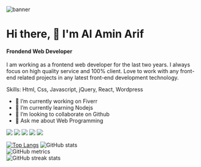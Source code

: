 ![banner](https://user-images.githubusercontent.com/91391950/172764071-eb89088a-a793-42a6-a5bd-f1abce8550ae.png)

<!-- ![Frondend Web Developer](https://drive.google.com/file/d/1o5tK2QjWedfOFVOE3ZxNYw2qfLnp9Mwz/view?usp=sharing) -->
# Hi there, 👋 I'm Al Amin Arif
#### Frondend Web Developer

I am working as a frontend web developer for the last two years. I always focus on high quality service and 100% client. Love to work with any front-end related projects in any latest front-end development technology.

Skills: Html, Css, Javascript, jQuery, React, Wordpress

- 🔭 I’m currently working on Fiverr 
- 🌱 I’m currently learning Nodejs 
- 👯 I’m looking to collaborate on Github 
- 💬 Ask me about Web Programming 

[![](https://img.shields.io/badge/github-blue?style=for-the-badge)](https://github.com/alaminarif)
[![](https://img.shields.io/badge/linkedin-blue?style=for-the-badge)](https://www.linkedin.com/in/alamin-arif/)
[![](https://img.shields.io/badge/instagram-blue?style=for-the-badge)](https://www.instagram.com/alamin__arif/)
[![](https://img.shields.io/badge/facebook-blue?style=for-the-badge)](https://www.facebook.com/alaminarif231)
[![](https://img.shields.io/badge/twitter-blue?style=for-the-badge)](https://twitter.com/alamin__arif)

 [![Top Langs](https://github-readme-stats.vercel.app/api/top-langs/?username=alaminarif)](https://github.com/anuraghazra/github-readme-stats)
![GitHub stats](https://github-readme-stats.vercel.app/api?username=alaminarif&show_icons=true)  
![GitHub metrics](https://metrics.lecoq.io/alaminarif)  
![GitHub streak stats](https://github-readme-streak-stats.herokuapp.com/?user=alaminarif) 

